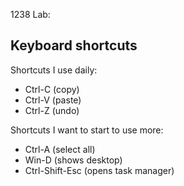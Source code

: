 1238 Lab:
## Keyboard shortcuts
Shortcuts I use daily: 
- Ctrl-C (copy)
- Ctrl-V (paste)
- Ctrl-Z (undo)

Shortcuts I want to start to use more: 
- Ctrl-A (select all)
- Win-D (shows desktop)
- Ctrl-Shift-Esc (opens task manager)
